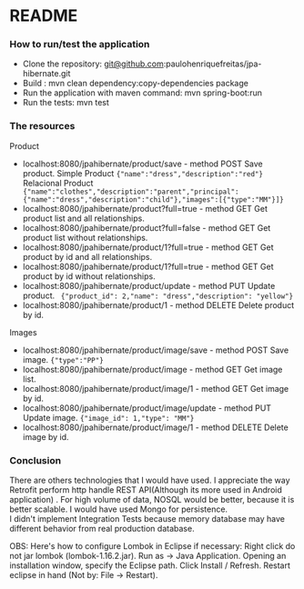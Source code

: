 # README #



### How to run/test the application ###

* Clone the repository:  git@github.com:paulohenriquefreitas/jpa-hibernate.git
* Build : mvn clean dependency:copy-dependencies package
* Run the application with maven command: mvn spring-boot:run
* Run the tests: mvn test


### The resources  ###

Product
* localhost:8080/jpahibernate/product/save      - method POST   Save product. 
Simple Product ```{"name":"dress","description":"red"}``` 
Relacional Product ``` {"name":"clothes","description":"parent","principal":{"name":"dress","description":"child"},"images":[{"type":"MM"}]}```
* localhost:8080/jpahibernate/product?full=true   - method GET    Get  product list and all relationships.
* localhost:8080/jpahibernate/product?full=false   - method GET    Get  product list without relationships.
* localhost:8080/jpahibernate/product/1?full=true        - method GET    Get  product by id and all relationships.
* localhost:8080/jpahibernate/product/1?full=true     - method GET    Get  product by id without relationships.
* localhost:8080/jpahibernate/product/update    - method PUT    Update product.
``` {"product_id": 2,"name": "dress","description": "yellow"}```
* localhost:8080/jpahibernate/product/1         - method DELETE Delete product by id.

Images

* localhost:8080/jpahibernate/product/image/save   - method POST   Save image.
```{"type":"PP"}```
* localhost:8080/jpahibernate/product/image        - method GET    Get  image list.
* localhost:8080/jpahibernate/product/image/1      - method GET    Get  image by id.
* localhost:8080/jpahibernate/product/image/update - method PUT    Update image.
```{"image_id": 1,"type": "MM"}```
* localhost:8080/jpahibernate/product/image/1      - method DELETE Delete image by id.

### Conclusion  ###

There are others technologies that I would have used. I appreciate the way Retrofit perform http handle REST API(Although its more used in Android application) .
For high volume of data, NOSQL would be better, because it is better scalable. I would have used Mongo for persistence.  
I didn't implement Integration Tests because memory database may have different behavior from real production database.
  

OBS: Here's how to configure Lombok in Eclipse if necessary:
Right click do not jar lombok (lombok-1.16.2.jar).
Run as -> Java Application.
Opening an installation window, specify the Eclipse path.
Click Install / Refresh.
Restart eclipse in hand (Not by: File -> Restart).